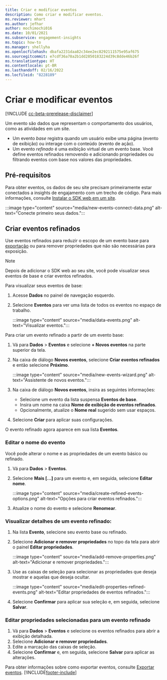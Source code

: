 ```yaml
---
title: Criar e modificar eventos
description: Como criar e modificar eventos.
ms.reviewer: mhart
ms.author: jefhar
author: mochimochi016
ms.date: 10/01/2021
ms.subservice: engagement-insights
ms.topic: how-to
ms.manager: shellyha
ms.openlocfilehash: dbafa2231daa82c34ee2ec8292111575e95af675
ms.sourcegitcommit: e7cdf36a78a2b1dd2850183224d39c8dde46b26f
ms.translationtype: HT
ms.contentlocale: pt-BR
ms.lasthandoff: 02/16/2022
ms.locfileid: "8228189"
---
```

# <a name="create-and-modify-events"></a>Criar e modificar eventos

[!INCLUDE [cc-beta-prerelease-disclaimer](includes/cc-beta-prerelease-disclaimer.md)]

Um evento são dados que representam o comportamento dos usuários, como as atividades em um site.

- Um evento *base* registra quando um usuário exibe uma página (evento de exibição) ou interage com o conteúdo (evento de ação).
- Um evento *refinado* é uma exibição virtual de um evento base. Você define eventos refinados removendo e adicionando propriedades ou filtrando eventos com base nos valores das propriedades.

## <a name="prerequisites"></a>Pré-requisitos

Para obter eventos, os dados de seu site precisam primeiramente estar conectados a insights de engajamento com um trecho de código. Para mais informações, consulte [Instalar o SDK web em um site](instrument-website.md).

 :::image type="content" source="media/new-events-connect-data.png" alt-text="Conecte primeiro seus dados.":::

## <a name="create-refined-events"></a>Criar eventos refinados

Use eventos refinados para reduzir o escopo de um evento base para [exportação](export-events.md) ou para remover propriedades que não são necessárias para exposição.

> [!NOTE]
> Depois de adicionar o SDK web ao seu site, você pode visualizar seus eventos de base e criar eventos refinados. 

Para visualizar seus eventos de base:

1. Acesse **Dados** no painel de navegação esquerdo.

1. Selecione **Eventos** para ver uma lista de todos os eventos no espaço de trabalho.

    :::image type="content" source="media/data-events.png" alt-text="Visualizar eventos.":::

Para criar um evento refinado a partir de um evento base: 

1. Vá para **Dados** > **Eventos** e selecione **+ Novos eventos** na parte superior da tela.

1. Na caixa de diálogo **Novos eventos**, selecione **Criar eventos refinados** e então selecione **Próximo**.
   
     :::image type="content" source="media/new-events-wizard.png" alt-text="Assistente de novos eventos.":::
     
1. Na caixa de diálogo **Novos eventos**, insira as seguintes informações:

   - Selecione um evento da lista suspensa **Eventos de base**.
   - Insira um nome na caixa **Nome de exibição de eventos refinados**.
   - Opcionalmente, atualize o **Nome real** sugerido sem usar espaços.

1. Selecione **Criar** para aplicar suas configurações.

O evento refinado agora aparece em sua lista **Eventos**.

### <a name="edit-event-name"></a>Editar o nome do evento

Você pode alterar o nome e as propriedades de um evento básico ou refinado.

1. Vá para **Dados** > **Eventos**. 

1. Selecione **Mais [...]** para um evento e, em seguida, selecione **Editar nome**.
    
     :::image type="content" source="media/create-refined-events-options.png" alt-text="Opções para criar eventos refinados.":::

3. Atualize o nome do evento e selecione **Renomear**.

### <a name="view-the-details-of-a-refined-event"></a>Visualizar detalhes de um evento refinado:

1. Na lista **Evento**, selecione seu evento base ou refinado. 

1. Selecione **Adicionar e remover propriedades** no topo da tela para abrir o painel **Editar propriedades**. 

     :::image type="content" source="media/add-remove-properties.png" alt-text="Adicionar e remover propriedades.":::

1. Use as caixas de seleção para selecionar as propriedades que deseja mostrar e aquelas que deseja ocultar. 

   :::image type="content" source="media/edit-properties-refined-events.png" alt-text="Editar propriedades de eventos refinados.":::

1. Selecione **Confirmar** para aplicar sua seleção e, em seguida, selecione **Salvar**.


### <a name="edit-selected-properties-for-a-refined-event"></a>Editar propriedades selecionadas para um evento refinado

1. Vá para **Dados** > **Eventos** e selecione os eventos refinados para abrir a exibição detalhada.
1. Selecione **Adicionar e remover propriedades**. 
1. Edite a marcação das caixas de seleção.
1. Selecione **Confirmar** e, em seguida, selecione **Salvar** para aplicar as alterações.

Para obter informações sobre como exportar eventos, consulte [Exportar eventos](export-events.md).
[!INCLUDE[footer-include](../includes/footer-banner.md)]
